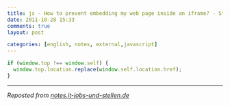 ```yaml
---
title: js - How to prevent embedding my web page inside an iframe? - Stack Overflow
date: 2011-10-28 15:33
comments: true
layout: post

categories: [english, notes, external,javascript]
---
```



```javascript
if (window.top !== window.self) {
  window.top.location.replace(window.self.location.href);
}
```


---
<i>Reposted from <a href='http://notes.it-jobs-und-stellen.de/notes/25' rel='canonical'>notes.it-jobs-und-stellen.de</a></i>
